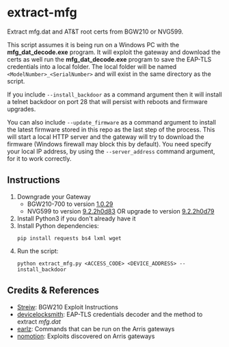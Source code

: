 # extract-mfg

Extract mfg.dat and AT&T root certs from BGW210 or NVG599.

This script assumes it is being run on a Windows PC with the **mfg_dat_decode.exe** program. It will exploit the gateway and download the certs as well run the **mfg_dat_decode.exe** program to save the EAP-TLS credentials into a local folder. The local folder will be named `<ModelNumber>_<SerialNumber>` and will exist in the same directory as the script.

If you include `--install_backdoor` as a command argument then it will install a telnet backdoor on port 28 that will persist with reboots and firmware upgrades.

You can also include `--update_firmware` as a command argument to install the latest firmware stored in this repo as the last step of the process. This will start a local HTTP server and the gateway will try to download the firmware (Windows firewall may block this by default). You need specify your local IP address, by using the `--server_address` command argument, for it to work correctly.

## Instructions

1. Downgrade your Gateway
   - BGW210-700 to version [1.0.29](Firmware/spTurquoise210-700_1.0.29.bin?raw=true)
   - NVG599 to version [9.2.2h0d83](Firmware/spnvg599-9.2.2h0d83.bin?raw=true) OR upgrade to version [9.2.2h0d79](Firmware/spnvg599-cferom-9.2.2h0d79.bin?raw=true)
2. Install Python3 if you don't already have it
3. Install Python dependencies:
	```
	pip install requests bs4 lxml wget
	```
4. Run the script: 
	```
	python extract_mfg.py <ACCESS_CODE> <DEVICE_ADDRESS> --install_backdoor
	```

## Credits & References

- [Streiw](https://www.reddit.com/r/ATT/comments/g59rwm/bgw210700_root_exploitbypass): BGW210 Exploit Instructions
- [devicelocksmith](https://www.devicelocksmith.com/2018/12/eap-tls-credentials-decoder-for-nvg-and.html): EAP-TLS credentials decoder and the method to extract *mfg.dat*
- [earlz](http://earlz.net/view/2012/06/07/0026/rooting-the-nvg510-from-the-webui): Commands that can be run on the Arris gateways
- [nomotion](https://www.nomotion.net/blog/sharknatto/): Exploits discovered on Arris gateways
